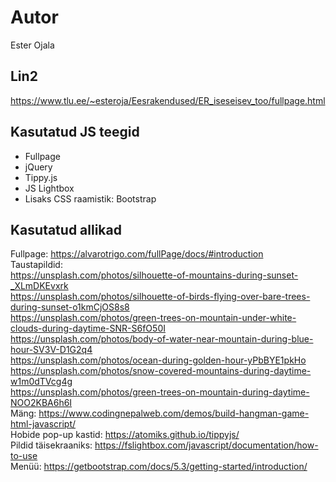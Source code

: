 # Autor
Ester Ojala
## Lin2
https://www.tlu.ee/~esteroja/Eesrakendused/ER_iseseisev_too/fullpage.html
## Kasutatud JS teegid
- Fullpage <br>
- jQuery <br>
- Tippy.js <br>
- JS Lightbox <br>
- Lisaks CSS raamistik: Bootstrap
## Kasutatud allikad
Fullpage: https://alvarotrigo.com/fullPage/docs/#introduction 
<br>
Taustapildid: </br>
https://unsplash.com/photos/silhouette-of-mountains-during-sunset-_XLmDKEvxrk <br>
https://unsplash.com/photos/silhouette-of-birds-flying-over-bare-trees-during-sunset-o1kmCjOS8s8 <br>
https://unsplash.com/photos/green-trees-on-mountain-under-white-clouds-during-daytime-SNR-S6fO50I <br>
https://unsplash.com/photos/body-of-water-near-mountain-during-blue-hour-SV3V-D1G2q4 <br>
https://unsplash.com/photos/ocean-during-golden-hour-yPbBYE1pkHo <br>
https://unsplash.com/photos/snow-covered-mountains-during-daytime-w1m0dTVcg4g <br>
https://unsplash.com/photos/green-trees-on-mountain-during-daytime-NOO2KBA6h6I
<br>
Mäng: https://www.codingnepalweb.com/demos/build-hangman-game-html-javascript/
<br>
Hobide pop-up kastid: https://atomiks.github.io/tippyjs/
<br>
Pildid täisekraaniks: https://fslightbox.com/javascript/documentation/how-to-use
<br>
Menüü: https://getbootstrap.com/docs/5.3/getting-started/introduction/ 





